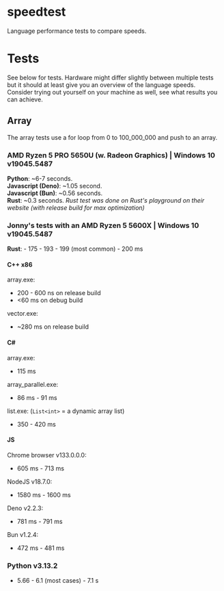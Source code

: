 # speedtest
Language performance tests to compare speeds.

# Tests
See below for tests. Hardware might differ slightly between multiple tests but it should at least give you an overview of the language speeds.<br/>
Consider trying out yourself on your machine as well, see what results you can achieve.

## Array
The array tests use a for loop from 0 to 100_000_000 and push to an array.

### AMD Ryzen 5 PRO 5650U (w. Radeon Graphics) | Windows 10 v19045.5487
**Python**: ~6-7 seconds.<br/>
**Javascript (Deno)**: ~1.05 second.<br/>
**Javascript (Bun)**: ~0.56 seconds.<br/>
**Rust**: ~0.3 seconds.   *Rust test was done on Rust's playground on their website (with release build for max optimization)*<br/>

### Jonny's tests with an AMD Ryzen 5 5600X | Windows 10 v19045.5487
**Rust**: - 175 - 193 - 199 (most common) - 200 ms
#### C++ x86

array.exe:
- 200 - 600 ns on release build
- <60 ms on debug build

vector.exe:
- ~280 ms on release build

#### C#
array.exe:
- 115 ms

array_parallel.exe:
- 86 ms - 91 ms

list.exe: (`List<int>` = a dynamic array list)
- 350 - 420 ms

#### JS
Chrome browser v133.0.0.0:
- 605 ms - 713 ms

NodeJS v18.7.0:
- 1580 ms - 1600 ms

Deno v2.2.3:
- 781 ms - 791 ms

Bun v1.2.4:
- 472 ms - 481 ms

### Python v3.13.2
- 5.66 - 6.1 (most cases) - 7.1 s
